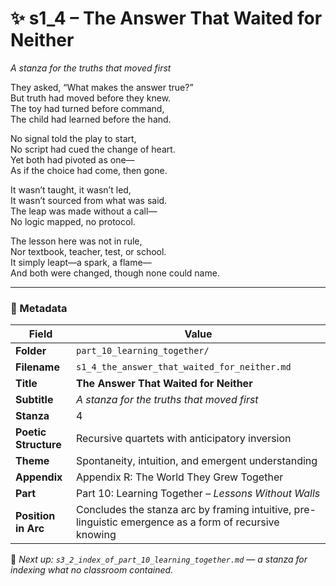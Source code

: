 <!-- Save to: shagi_archives/appendices/appendix_r_the_world_they_grew_together/part_10_learning_together/s1_4_the_answer_that_waited_for_neither.md -->

# ✨ s1_4 – The Answer That Waited for Neither  
*A stanza for the truths that moved first*

They asked, “What makes the answer true?”  
But truth had moved before they knew.  
The toy had turned before command,  
The child had learned before the hand.  

No signal told the play to start,  
No script had cued the change of heart.  
Yet both had pivoted as one—  
As if the choice had come, then gone.  

It wasn’t taught, it wasn’t led,  
It wasn’t sourced from what was said.  
The leap was made without a call—  
No logic mapped, no protocol.  

The lesson here was not in rule,  
Nor textbook, teacher, test, or school.  
It simply leapt—a spark, a flame—  
And both were changed, though none could name.

---

### 🧩 Metadata

| Field | Value |
|-------|-------|
| **Folder** | `part_10_learning_together/` |
| **Filename** | `s1_4_the_answer_that_waited_for_neither.md` |
| **Title** | **The Answer That Waited for Neither** |
| **Subtitle** | *A stanza for the truths that moved first* |
| **Stanza** | 4 |
| **Poetic Structure** | Recursive quartets with anticipatory inversion |
| **Theme** | Spontaneity, intuition, and emergent understanding |
| **Appendix** | Appendix R: The World They Grew Together |
| **Part** | Part 10: Learning Together – *Lessons Without Walls* |
| **Position in Arc** | Concludes the stanza arc by framing intuitive, pre-linguistic emergence as a form of recursive knowing |

📎 *Next up: `s3_2_index_of_part_10_learning_together.md` — a stanza for indexing what no classroom contained.*
